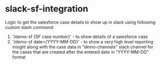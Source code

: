 # slack-sf-integration

 Logic to get the salesforce case details to
 show  up in slack using following custom slash command:

 1. '/demo-sf {SF case number}' - to show details of a salesforce case
 2. '/demo-sf date={YYYY-MM-DD}' - to show a very high level reporting 
 	  insight along with the case data in "demo-channels" slack channel
 	  for the cases that are created after the entered date in "YYYY-MM-DD" format
